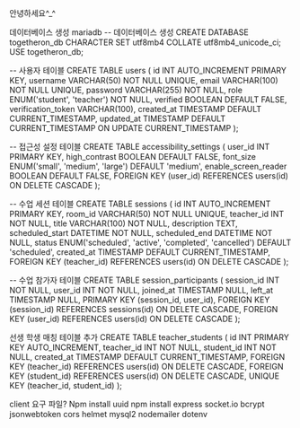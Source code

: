안녕하세요^_^

데이터베이스 생성
mariadb
-- 데이터베이스 생성
CREATE DATABASE togetheron_db CHARACTER SET utf8mb4 COLLATE utf8mb4_unicode_ci;
USE togetheron_db;

-- 사용자 테이블
CREATE TABLE users (
    id INT AUTO_INCREMENT PRIMARY KEY,
    username VARCHAR(50) NOT NULL UNIQUE,
    email VARCHAR(100) NOT NULL UNIQUE,
    password VARCHAR(255) NOT NULL,
    role ENUM('student', 'teacher') NOT NULL,
    verified BOOLEAN DEFAULT FALSE,
    verification_token VARCHAR(100),
    created_at TIMESTAMP DEFAULT CURRENT_TIMESTAMP,
    updated_at TIMESTAMP DEFAULT CURRENT_TIMESTAMP ON UPDATE CURRENT_TIMESTAMP
);

-- 접근성 설정 테이블
CREATE TABLE accessibility_settings (
    user_id INT PRIMARY KEY,
    high_contrast BOOLEAN DEFAULT FALSE,
    font_size ENUM('small', 'medium', 'large') DEFAULT 'medium',
    enable_screen_reader BOOLEAN DEFAULT FALSE,
    FOREIGN KEY (user_id) REFERENCES users(id) ON DELETE CASCADE
);

-- 수업 세션 테이블
CREATE TABLE sessions (
    id INT AUTO_INCREMENT PRIMARY KEY,
    room_id VARCHAR(50) NOT NULL UNIQUE,
    teacher_id INT NOT NULL,
    title VARCHAR(100) NOT NULL,
    description TEXT,
    scheduled_start DATETIME NOT NULL,
    scheduled_end DATETIME NOT NULL,
    status ENUM('scheduled', 'active', 'completed', 'cancelled') DEFAULT 'scheduled',
    created_at TIMESTAMP DEFAULT CURRENT_TIMESTAMP,
    FOREIGN KEY (teacher_id) REFERENCES users(id) ON DELETE CASCADE
);

-- 수업 참가자 테이블
CREATE TABLE session_participants (
    session_id INT NOT NULL,
    user_id INT NOT NULL,
    joined_at TIMESTAMP NULL,
    left_at TIMESTAMP NULL,
    PRIMARY KEY (session_id, user_id),
    FOREIGN KEY (session_id) REFERENCES sessions(id) ON DELETE CASCADE,
    FOREIGN KEY (user_id) REFERENCES users(id) ON DELETE CASCADE
);

선생 학생 매칭 테이블 추가
CREATE TABLE teacher_students (
  id INT PRIMARY KEY AUTO_INCREMENT,
  teacher_id INT NOT NULL,
  student_id INT NOT NULL,
  created_at TIMESTAMP DEFAULT CURRENT_TIMESTAMP,
  FOREIGN KEY (teacher_id) REFERENCES users(id) ON DELETE CASCADE,
  FOREIGN KEY (student_id) REFERENCES users(id) ON DELETE CASCADE,
  UNIQUE KEY (teacher_id, student_id)
);


client 요구 파일?
Npm install uuid 
npm install express socket.io bcrypt jsonwebtoken cors helmet mysql2 nodemailer dotenv 
